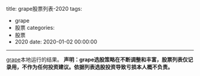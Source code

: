
title: grape股票列表-2020
tags:
  - grape
  - 股票
categories:
  - 股票
  - 2020
date: 2020-01-02 00:00:00
---

[grape](https://github.com/bejondshao/grape)本地运行的结果。
**声明：grape选股策略在不断调整和丰富，股票列表仅记录用，不作为任何投资建议。依据列表选股投资导致亏损本人概不负责。**
